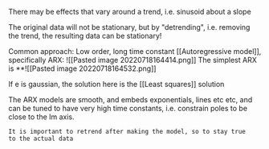 There may be effects that vary around a trend, i.e. sinusoid about a slope


The original data will not be stationary, but by "detrending", i.e. removing the trend, the resulting data can be stationary!


Common approach: Low order, long time constant [[Autoregressive model]], specifically ARX:
![[Pasted image 20220718164414.png]]
The simplest ARX is
**![[Pasted image 20220718164532.png]]

If e is gaussian, the solution here is the [[Least squares]] solution



The ARX models are smooth, and embeds exponentials, lines etc etc, and can be tuned to have very high time constants, i.e. constrain poles to be close to the Im axis.




	It is important to retrend after making the model, so to stay true 
    to the actual data

